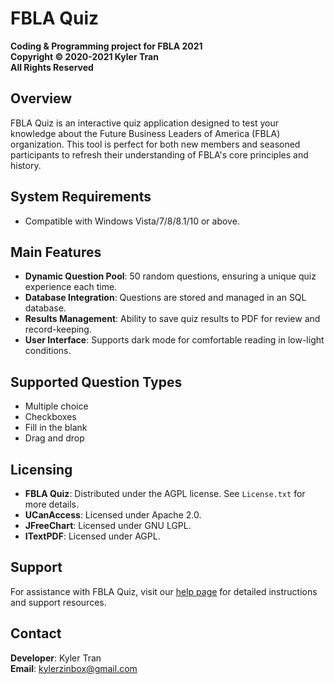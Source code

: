 # FBLA Quiz

**Coding & Programming project for FBLA 2021**  
**Copyright &copy; 2020-2021 Kyler Tran**  
**All Rights Reserved**

## Overview
FBLA Quiz is an interactive quiz application designed to test your knowledge about the Future Business Leaders of America (FBLA) organization. This tool is perfect for both new members and seasoned participants to refresh their understanding of FBLA's core principles and history.

## System Requirements
- Compatible with Windows Vista/7/8/8.1/10 or above.

## Main Features
- **Dynamic Question Pool**: 50 random questions, ensuring a unique quiz experience each time.
- **Database Integration**: Questions are stored and managed in an SQL database.
- **Results Management**: Ability to save quiz results to PDF for review and record-keeping.
- **User Interface**: Supports dark mode for comfortable reading in low-light conditions.

## Supported Question Types
- Multiple choice
- Checkboxes
- Fill in the blank
- Drag and drop

## Licensing
- **FBLA Quiz**: Distributed under the AGPL license. See `License.txt` for more details.
- **UCanAccess**: Licensed under Apache 2.0.
- **JFreeChart**: Licensed under GNU LGPL.
- **ITextPDF**: Licensed under AGPL.

## Support
For assistance with FBLA Quiz, visit our [help page](Help) for detailed instructions and support resources.

## Contact
**Developer**: Kyler Tran  
**Email**: [kylerzinbox@gmail.com](mailto:kylerzinbox@gmail.com)
